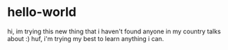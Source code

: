# hello-world
hi, im trying this new thing that i haven't found anyone in my country talks about :) huf, i'm trying my best to learn anything i can.
